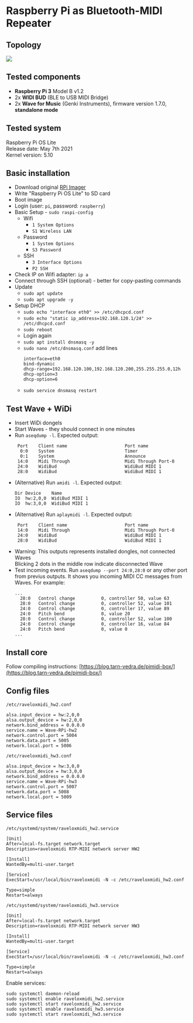 # Raspberry Pi as Bluetooth-MIDI Repeater

## Topology

[![](https://mermaid.ink/img/eyJjb2RlIjoiZ3JhcGggVEJcbiAgICBzdWJncmFwaCBTdGFnZVxuICAgICAgICBXYXZlMVxuICAgICAgICBXYXZlMlxuICAgIGVuZFxuICAgIHN1YmdyYXBoIFJQaVxuICAgICAgICBXYXZlMSAtLT4gV2lEaTFcbiAgICAgICAgV2F2ZTIgLS0-IFdpRGkyXG4gICAgICAgIFdpRGkxIC0tPiByYXZlbG94bWlkaV9odzJfNTAwNFxuICAgICAgICBXaURpMiAtLT4gcmF2ZWxveG1pZGlfaHczXzUwMDdcbiAgICBlbmRcbiAgICBzdWJncmFwaCBNYWNcbiAgICAgICAgcmF2ZWxveG1pZGlfaHcyXzUwMDQgLS0-IE5ldHdvcmtfU2Vzc2lvbl9IdzJcbiAgICAgICAgcmF2ZWxveG1pZGlfaHczXzUwMDcgLS0-IE5ldHdvcmtfU2Vzc2lvbl9IdzNcbiAgICBlbmRcbiIsIm1lcm1haWQiOnsidGhlbWUiOiJkYXJrIn0sInVwZGF0ZUVkaXRvciI6ZmFsc2UsImF1dG9TeW5jIjp0cnVlLCJ1cGRhdGVEaWFncmFtIjpmYWxzZX0)](https://mermaid-js.github.io/mermaid-live-editor/edit/#eyJjb2RlIjoiZ3JhcGggVEJcbiAgICBzdWJncmFwaCBTdGFnZVxuICAgICAgICBXYXZlMVxuICAgICAgICBXYXZlMlxuICAgIGVuZFxuICAgIHN1YmdyYXBoIFJQaVxuICAgICAgICBXYXZlMSAtLT4gV2lEaTFcbiAgICAgICAgV2F2ZTIgLS0-IFdpRGkyXG4gICAgICAgIFdpRGkxIC0tPiByYXZlbG94bWlkaV9odzJfNTAwNFxuICAgICAgICBXaURpMiAtLT4gcmF2ZWxveG1pZGlfaHczXzUwMDdcbiAgICBlbmRcbiAgICBzdWJncmFwaCBNYWNcbiAgICAgICAgcmF2ZWxveG1pZGlfaHcyXzUwMDQgLS0-IE5ldHdvcmtfU2Vzc2lvbl9IdzJcbiAgICAgICAgcmF2ZWxveG1pZGlfaHczXzUwMDcgLS0-IE5ldHdvcmtfU2Vzc2lvbl9IdzNcbiAgICBlbmRcbiIsIm1lcm1haWQiOiJ7XG4gIFwidGhlbWVcIjogXCJkYXJrXCJcbn0iLCJ1cGRhdGVFZGl0b3IiOmZhbHNlLCJhdXRvU3luYyI6dHJ1ZSwidXBkYXRlRGlhZ3JhbSI6ZmFsc2V9)

## Tested components

- **Raspberry Pi 3** Model B v1.2
- 2x **WIDI BUD** (BLE to USB MIDI Bridge)
- 2x **Wave for Music** (Genki Instruments), firmware version 1.7.0, **standalone mode**

## Tested system

Raspberry Pi OS Lite \
Release date: May 7th 2021 \
Kernel version: 5.10

## Basic installation

- Download original [RPi Imager](https://www.raspberrypi.com/software/)
- Write "Raspberry Pi OS Lite" to SD card
- Boot image
- Login (user: `pi`, password: `raspberry`)
- Basic Setup - `sudo raspi-config`
  - Wifi
    - `1 System Options`
    - `S1 Wireless LAN`
  - Password
    - `1 System Options`
    - `S3 Password`
  - SSH
    - `3 Interface Options`
    - `P2 SSH`
- Check IP on Wifi adapter: `ip a`
- Connect through SSH (optional) - better for copy-pasting commands
- Update
  - `sudo apt update`
  - `sudo apt upgrade -y`
- Setup DHCP
  - `sudo echo "interface eth0" >> /etc/dhcpcd.conf`
  - `sudo echo "static ip_address=192.168.120.1/24" >> /etc/dhcpcd.conf`
  - `sudo reboot`
  - Login again
  - `sudo apt install dnsmasq -y`
  - `sudo nano /etc/dnsmasq.conf` add lines
    ```
    interface=eth0
    bind-dynamic
    dhcp-range=192.168.120.100,192.168.120.200,255.255.255.0,12h
    dhcp-option=3
    dhcp-option=6
    ```
  - `sudo service dnsmasq restart`

## Test Wave + WiDi

- Insert WiDi dongels
- Start Waves - they should connect in one minutes
- Run `aseqdump -l`. Expected output:
  ```
   Port    Client name                      Port name
    0:0    System                           Timer
    0:1    System                           Announce
   14:0    Midi Through                     Midi Through Port-0
   24:0    WidiBud                          WidiBud MIDI 1
   28:0    WidiBud                          WidiBud MIDI 1
  ```
- (Alternative) Run `amidi -l`. Expected output:
  ```
  Dir Device    Name
  IO  hw:2,0,0  WidiBud MIDI 1
  IO  hw:3,0,0  WidiBud MIDI 1
  ```
- (Alternative) Run `aplaymidi -l`. Expected output:
  ```
   Port    Client name                      Port name
   14:0    Midi Through                     Midi Through Port-0
   24:0    WidiBud                          WidiBud MIDI 1
   28:0    WidiBud                          WidiBud MIDI 1
  ```
- Warning: This outputs represents installed dongles, not connected Waves \
  Blicking 2 dots in the middle row indicate disconnected Wave
- Test incoming events. Run `aseqdump --port 24:0,28:0` or any other port from
  previus outputs. It shows you incoming MIDI CC messages from Waves.
  For example:
  ```
  ...
    28:0   Control change          0, controller 50, value 63
    28:0   Control change          0, controller 52, value 101
    24:0   Control change          0, controller 17, value 89
    24:0   Pitch bend              0, value 20
    28:0   Control change          0, controller 52, value 100
    24:0   Control change          0, controller 16, value 84
    24:0   Pitch bend              0, value 0
  ...
  ```

## Install core

Follow compiling instructions: [https://blog.tarn-vedra.de/pimidi-box/](https://blog.tarn-vedra.de/pimidi-box/)

## Config files

`/etc/raveloxmidi_hw2.conf`

```
alsa.input_device = hw:2,0,0 
alsa.output_device = hw:2,0,0 
network.bind_address = 0.0.0.0 
service.name = Wave-RPi-hw2 
network.control.port = 5004
network.data.port = 5005
network.local.port = 5006
```


`/etc/raveloxmidi_hw3.conf`

```
alsa.input_device = hw:3,0,0 
alsa.output_device = hw:3,0,0 
network.bind_address = 0.0.0.0 
service.name = Wave-RPi-hw3
network.control.port = 5007
network.data.port = 5008
network.local.port = 5009
```

## Service files

`/etc/systemd/system/raveloxmidi_hw2.service`
```
[Unit]
After=local-fs.target network.target
Description=raveloxmidi RTP-MIDI network server HW2

[Install]
WantedBy=multi-user.target

[Service]
ExecStart=/usr/local/bin/raveloxmidi -N -c /etc/raveloxmidi_hw2.conf

Type=simple
Restart=always
```


`/etc/systemd/system/raveloxmidi_hw3.service`
```
[Unit]
After=local-fs.target network.target
Description=raveloxmidi RTP-MIDI network server HW3

[Install]
WantedBy=multi-user.target

[Service]
ExecStart=/usr/local/bin/raveloxmidi -N -c /etc/raveloxmidi_hw3.conf

Type=simple
Restart=always
```

Enable services:
```
sudo systemctl daemon-reload
sudo systemctl enable raveloxmidi_hw2.service
sudo systemctl start raveloxmidi_hw2.service
sudo systemctl enable raveloxmidi_hw3.service
sudo systemctl start raveloxmidi_hw3.service
```